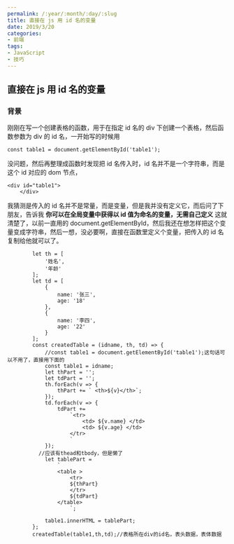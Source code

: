 ```yaml
---
permalink: /:year/:month/:day/:slug
title: 直接在 js 用 id 名的变量
date: 2019/3/20
categories:
- 前端
tags:
- JavaScript
- 技巧
---
```



## 直接在 js 用 id 名的变量

### 背景
刚刚在写一个创建表格的函数，用于在指定 id 名的 div 下创建一个表格，然后函数参数为 div 的 id 名，一开始写的时候用

```
const table1 = document.getElementById('table1');
```

没问题，然后再整理成函数时发现把 id 名传入时，id 名并不是一个字符串，而是这个 id 对应的 dom 节点，

```
<div id="table1">
    </div>
```

我猜测是传入的 id 名并不是常量，而是变量，但是我并没有定义它，而后问了下朋友，告诉我
**你可以在全局变量中获得以 id 值为命名的变量，无需自己定义**
这就清楚了，以前一直用的 document.getElementById，然后我还在想怎样把这个变量变成字符串，然后一想，没必要啊，直接在函数里定义个变量，把传入的 id 名复制给他就可以了。

```
        let th = [
            '姓名',
            '年龄'
        ];
        let td = [
            {
                name: '张三',
                age: '18'
            },
            {
                name: '李四',
                age: '22'
            }
        ];
        const createdTable = (idname, th, td) => {
            //const table1 = document.getElementById('table1');这句话可以不用了，直接用下面的
            const table1 = idname;
            let thPart = '';
            let tdPart = '';
            th.forEach(v => {
                thPart += ` <th>${v}</th>`;
            });
            td.forEach(v => {
                tdPart +=
                    `<tr>
                        <td> ${v.name} </td>
                        <td> ${v.age} </td>
                    </tr>
                    `
            });
          //应该有thead和tbody，但是懒了
            let tablePart =
                `
                <table >
                    <tr>
                    ${thPart}
                    </tr>
                    ${tdPart}
                </table>
                    `;

            table1.innerHTML = tablePart;
        };
        createdTable(table1,th,td);//表格所在div的id名，表头数据，表体数据
```
